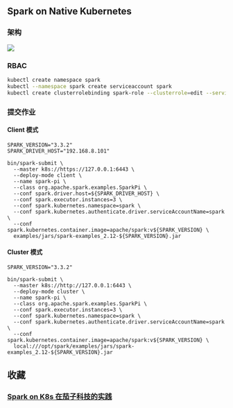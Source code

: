 ## Spark on Native Kubernetes

### 架构

![](https://spark.apache.org/docs/latest/img/k8s-cluster-mode.png)

### RBAC

```bash
kubectl create namespace spark
kubectl --namespace spark create serviceaccount spark
kubectl create clusterrolebinding spark-role --clusterrole=edit --serviceaccount=spark:spark
```

### 提交作业

#### Client 模式

```shell
SPARK_VERSION="3.3.2"
SPARK_DRIVER_HOST="192.168.8.101"

bin/spark-submit \
  --master k8s://https://127.0.0.1:6443 \
  --deploy-mode client \
  --name spark-pi \
  --class org.apache.spark.examples.SparkPi \
  --conf spark.driver.host=${SPARK_DRIVER_HOST} \
  --conf spark.executor.instances=3 \
  --conf spark.kubernetes.namespace=spark \
  --conf spark.kubernetes.authenticate.driver.serviceAccountName=spark \
  --conf spark.kubernetes.container.image=apache/spark:v${SPARK_VERSION} \
  examples/jars/spark-examples_2.12-${SPARK_VERSION}.jar
```

#### Cluster 模式

```shell
SPARK_VERSION="3.3.2"

bin/spark-submit \
  --master k8s://http://127.0.0.1:6443 \
  --deploy-mode cluster \
  --name spark-pi \
  --class org.apache.spark.examples.SparkPi \
  --conf spark.executor.instances=3 \
  --conf spark.kubernetes.namespace=spark \
  --conf spark.kubernetes.authenticate.driver.serviceAccountName=spark \
  --conf spark.kubernetes.container.image=apache/spark:v${SPARK_VERSION} \
  local:///opt/spark/examples/jars/spark-examples_2.12-${SPARK_VERSION}.jar
```

## 收藏

### [Spark on K8s 在茄子科技的实践](https://zhuanlan.zhihu.com/p/620805734)
